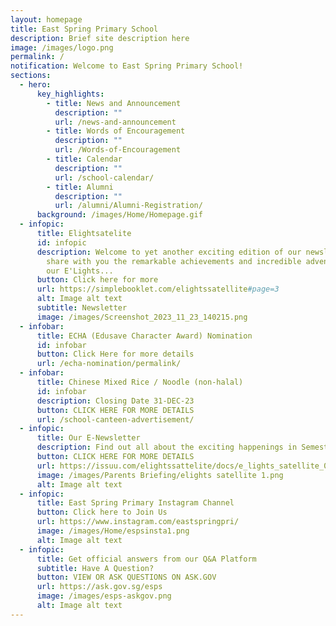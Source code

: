```yaml
---
layout: homepage
title: East Spring Primary School
description: Brief site description here
image: /images/logo.png
permalink: /
notification: Welcome to East Spring Primary School!
sections:
  - hero:
      key_highlights:
        - title: News and Announcement
          description: ""
          url: /news-and-announcement
        - title: Words of Encouragement
          description: ""
          url: /Words-of-Encouragement
        - title: Calendar
          description: ""
          url: /school-calendar/
        - title: Alumni
          description: ""
          url: /alumni/Alumni-Registration/
      background: /images/Home/Homepage.gif
  - infopic:
      title: Elightsatelite
      id: infopic
      description: Welcome to yet another exciting edition of our newsletter where we
        share with you the remarkable achievements and incredible adventures of
        our E'Lights...
      button: Click here for more
      url: https://simplebooklet.com/elightssatellite#page=3
      alt: Image alt text
      subtitle: Newsletter
      image: /images/Screenshot_2023_11_23_140215.png
  - infobar:
      title: ECHA (Edusave Character Award) Nomination
      id: infobar
      button: Click Here for more details
      url: /echa-nomination/permalink/
  - infobar:
      title: Chinese Mixed Rice / Noodle (non-halal)
      id: infobar
      description: Closing Date 31-DEC-23
      button: CLICK HERE FOR MORE DETAILS
      url: /school-canteen-advertisement/
  - infopic:
      title: Our E-Newsletter
      description: Find out all about the exciting happenings in Semester 1
      button: CLICK HERE FOR MORE DETAILS
      url: https://issuu.com/elightssattelite/docs/e_lights_satellite_002
      image: /images/Parents Briefing/elights satellite 1.png
      alt: Image alt text
  - infopic:
      title: East Spring Primary Instagram Channel
      button: Click here to Join Us
      url: https://www.instagram.com/eastspringpri/
      image: /images/Home/espsinsta1.png
      alt: Image alt text
  - infopic:
      title: Get official answers from our Q&A Platform
      subtitle: Have A Question?
      button: VIEW OR ASK QUESTIONS ON ASK.GOV
      url: https://ask.gov.sg/esps
      image: /images/esps-askgov.png
      alt: Image alt text
---
```

